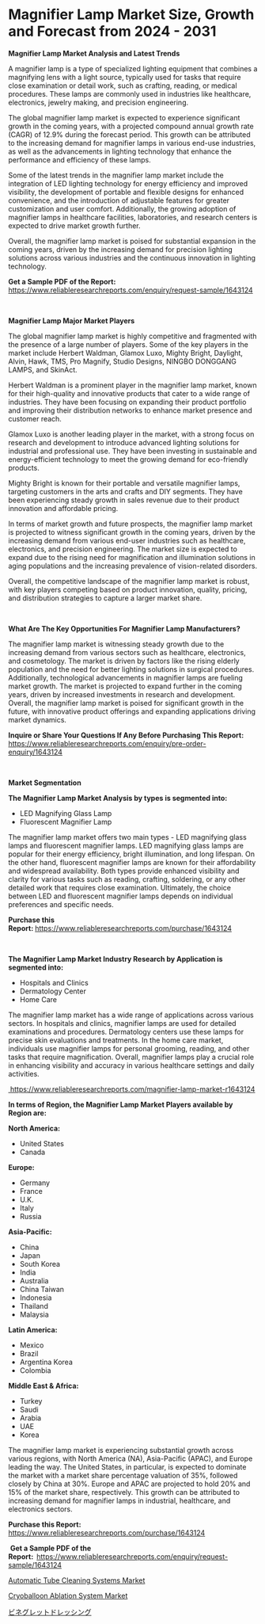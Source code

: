 <p><h1>Magnifier Lamp Market Size, Growth and Forecast from 2024 - 2031</h1></p><p><strong>Magnifier Lamp Market Analysis and Latest Trends</strong></p>
<p><p>A magnifier lamp is a type of specialized lighting equipment that combines a magnifying lens with a light source, typically used for tasks that require close examination or detail work, such as crafting, reading, or medical procedures. These lamps are commonly used in industries like healthcare, electronics, jewelry making, and precision engineering.</p><p>The global magnifier lamp market is expected to experience significant growth in the coming years, with a projected compound annual growth rate (CAGR) of 12.9% during the forecast period. This growth can be attributed to the increasing demand for magnifier lamps in various end-use industries, as well as the advancements in lighting technology that enhance the performance and efficiency of these lamps.</p><p>Some of the latest trends in the magnifier lamp market include the integration of LED lighting technology for energy efficiency and improved visibility, the development of portable and flexible designs for enhanced convenience, and the introduction of adjustable features for greater customization and user comfort. Additionally, the growing adoption of magnifier lamps in healthcare facilities, laboratories, and research centers is expected to drive market growth further.</p><p>Overall, the magnifier lamp market is poised for substantial expansion in the coming years, driven by the increasing demand for precision lighting solutions across various industries and the continuous innovation in lighting technology.</p></p>
<p><strong>Get a Sample PDF of the Report:&nbsp;</strong> <a href="https://www.reliableresearchreports.com/enquiry/request-sample/1643124">https://www.reliableresearchreports.com/enquiry/request-sample/1643124</a></p>
<p>&nbsp;</p>
<p><strong>Magnifier Lamp Major Market Players</strong></p>
<p><p>The global magnifier lamp market is highly competitive and fragmented with the presence of a large number of players. Some of the key players in the market include Herbert Waldman, Glamox Luxo, Mighty Bright, Daylight, Alvin, Hawk, TMS, Pro Magnify, Studio Designs, NINGBO DONGGANG LAMPS, and SkinAct.</p><p>Herbert Waldman is a prominent player in the magnifier lamp market, known for their high-quality and innovative products that cater to a wide range of industries. They have been focusing on expanding their product portfolio and improving their distribution networks to enhance market presence and customer reach.</p><p>Glamox Luxo is another leading player in the market, with a strong focus on research and development to introduce advanced lighting solutions for industrial and professional use. They have been investing in sustainable and energy-efficient technology to meet the growing demand for eco-friendly products.</p><p>Mighty Bright is known for their portable and versatile magnifier lamps, targeting customers in the arts and crafts and DIY segments. They have been experiencing steady growth in sales revenue due to their product innovation and affordable pricing.</p><p>In terms of market growth and future prospects, the magnifier lamp market is projected to witness significant growth in the coming years, driven by the increasing demand from various end-user industries such as healthcare, electronics, and precision engineering. The market size is expected to expand due to the rising need for magnification and illumination solutions in aging populations and the increasing prevalence of vision-related disorders.</p><p>Overall, the competitive landscape of the magnifier lamp market is robust, with key players competing based on product innovation, quality, pricing, and distribution strategies to capture a larger market share.</p></p>
<p>&nbsp;</p>
<p><strong>What Are The Key Opportunities For Magnifier Lamp Manufacturers?</strong></p>
<p><p>The magnifier lamp market is witnessing steady growth due to the increasing demand from various sectors such as healthcare, electronics, and cosmetology. The market is driven by factors like the rising elderly population and the need for better lighting solutions in surgical procedures. Additionally, technological advancements in magnifier lamps are fueling market growth. The market is projected to expand further in the coming years, driven by increased investments in research and development. Overall, the magnifier lamp market is poised for significant growth in the future, with innovative product offerings and expanding applications driving market dynamics.</p></p>
<p><strong>Inquire or Share Your Questions If Any Before Purchasing This Report:</strong> <a href="https://www.reliableresearchreports.com/enquiry/pre-order-enquiry/1643124">https://www.reliableresearchreports.com/enquiry/pre-order-enquiry/1643124</a></p>
<p>&nbsp;</p>
<p><strong>Market Segmentation</strong></p>
<p><strong>The Magnifier Lamp Market Analysis by types is segmented into:</strong></p>
<p><ul><li>LED Magnifying Glass Lamp</li><li>Fluorescent Magnifier Lamp</li></ul></p>
<p><p>The magnifier lamp market offers two main types - LED magnifying glass lamps and fluorescent magnifier lamps. LED magnifying glass lamps are popular for their energy efficiency, bright illumination, and long lifespan. On the other hand, fluorescent magnifier lamps are known for their affordability and widespread availability. Both types provide enhanced visibility and clarity for various tasks such as reading, crafting, soldering, or any other detailed work that requires close examination. Ultimately, the choice between LED and fluorescent magnifier lamps depends on individual preferences and specific needs.</p></p>
<p><strong>Purchase this Report:&nbsp;</strong><a href="https://www.reliableresearchreports.com/purchase/1643124">https://www.reliableresearchreports.com/purchase/1643124</a></p>
<p>&nbsp;</p>
<p><strong>The Magnifier Lamp Market Industry Research by Application is segmented into:</strong></p>
<p><ul><li>Hospitals and Clinics</li><li>Dermatology Center</li><li>Home Care</li></ul></p>
<p><p>The magnifier lamp market has a wide range of applications across various sectors. In hospitals and clinics, magnifier lamps are used for detailed examinations and procedures. Dermatology centers use these lamps for precise skin evaluations and treatments. In the home care market, individuals use magnifier lamps for personal grooming, reading, and other tasks that require magnification. Overall, magnifier lamps play a crucial role in enhancing visibility and accuracy in various healthcare settings and daily activities.</p></p>
<p><a href="https://www.reliableresearchreports.com/magnifier-lamp-market-r1643124">&nbsp;https://www.reliableresearchreports.com/magnifier-lamp-market-r1643124</a></p>
<p><strong>In terms of Region, the Magnifier Lamp Market Players available by Region are:</strong></p>
<p>
    <p> <strong> North America: </strong>
        <ul>
            <li>United States</li>
            <li>Canada</li>
        </ul>
        </p> 
    <p> <strong> Europe: </strong>
        <ul>
            <li>Germany</li>
            <li>France</li>
            <li>U.K.</li>
            <li>Italy</li>
            <li>Russia</li>
        </ul>
        </p> 
    <p> <strong> Asia-Pacific: </strong>
        <ul>
            <li>China</li>
            <li>Japan</li>
            <li>South Korea</li>
            <li>India</li>
            <li>Australia</li>
            <li>China Taiwan</li>
            <li>Indonesia</li>
            <li>Thailand</li>
            <li>Malaysia</li>
        </ul>
        </p> 
    <p> <strong> Latin America: </strong>
        <ul>
            <li>Mexico</li>
            <li>Brazil</li>
            <li>Argentina Korea</li>
            <li>Colombia</li>
        </ul>
        </p> 
    <p> <strong> Middle East & Africa: </strong>
        <ul>
            <li>Turkey</li>
            <li>Saudi</li>
            <li>Arabia</li>
            <li>UAE</li>
            <li>Korea</li>
        </ul>
    </p>
    </p>
<p><p>The magnifier lamp market is experiencing substantial growth across various regions, with North America (NA), Asia-Pacific (APAC), and Europe leading the way. The United States, in particular, is expected to dominate the market with a market share percentage valuation of 35%, followed closely by China at 30%. Europe and APAC are projected to hold 20% and 15% of the market share, respectively. This growth can be attributed to increasing demand for magnifier lamps in industrial, healthcare, and electronics sectors.</p></p>
<p><strong>Purchase this Report: </strong><a href="https://www.reliableresearchreports.com/purchase/1643124">https://www.reliableresearchreports.com/purchase/1643124</a></p>
<p>&nbsp;<strong>Get a Sample PDF of the Report:&nbsp;&nbsp;</strong><a href="https://www.reliableresearchreports.com/enquiry/request-sample/1643124">https://www.reliableresearchreports.com/enquiry/request-sample/1643124</a></p>
<p><strong></strong></p>
<p><p><a href="https://view.publitas.com/reportprime-1/automatic-tube-cleaning-systems-market-trends-and-market-analysis-forecasted-for-period-2024-2031/">Automatic Tube Cleaning Systems Market</a></p><p><a href="https://sudsy-motorcycle-bbc.notion.site/Cryoballoon-Ablation-System-Market-Report-Reveals-the-Latest-Trends-And-Growth-Opportunities-of-this-9ff9da88e6764311a7a123b6ef7f1f98">Cryoballoon Ablation System Market</a></p><p><a href="https://github.com/oqxogxyvqe90775/Market-Research-Report-List-1/blob/main/551728841575.md">ビネグレットドレッシング</a></p></p>